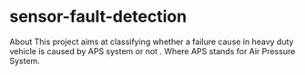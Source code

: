 # sensor-fault-detection
About This project aims at classifying whether a failure cause in heavy duty vehicle is caused by APS system or not . Where APS stands for Air Pressure System.
